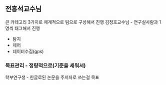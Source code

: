 ## 전흥석교수님
큰 카테고리 3가지로 체계적으로 팀으로 구성해서 진행
김정호교수님 - 연구실사람과 1명씩 태그해서 진행
- 탐지
- 제어
- 데이터수집(gps)

### 목표관리 - 정량적으로(기준을 세워서)
학부연구생 - 한글로된 논문을 주저자로 쓰는걸 목표